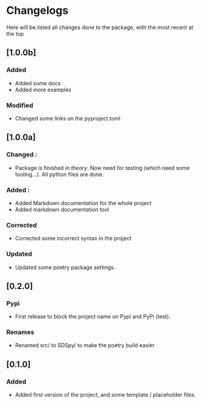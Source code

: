 # Changelogs
Here will be listed all changes done to the package, with the most recent at the top

## [1.0.0b]
### Added
- Added some docs
- Added more examples

### Modified
- Changed some links on the pyproject.toml

## [1.0.0a]
### Changed :
- Package is finished *in theory*. Now need for testing (which need some tooling...). All python files are done.

### Added :
- Added Markdown documentation for the whole project
- Added markdown documentation tool

### Corrected
- Corrected some incorrect syntax in the project

### Updated 
- Updated some poetry package settings.

## [0.2.0]
### Pypi
- First release to block the project name on Pypi and PyPi (test).

### Renames
- Renamed src/ to SDSpy/ to make the poetry build easier

## [0.1.0]
### Added
- Added first version of the project, and some template / placeholder files.